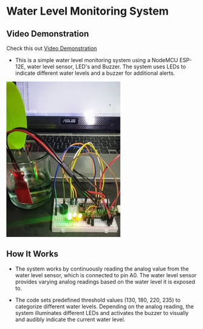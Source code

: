 # Water Level Monitoring System

## Video Demonstration
Check this out [Video Demonstration](https://www.dropbox.com/scl/fi/8knbag176snb00uf8w07s/VID20231107164538.mp4?rlkey=ua5hv7ji5qux2jhsfq3h2pl7u&st=ghrovdqh&dl=0)

- This is a simple water level monitoring system using a NodeMCU ESP-12E, water level sensor, LED's and Buzzer. The system uses LEDs to indicate different water levels and a buzzer for additional alerts.

<img src="p1.jpg" alt="Waterlevelmonitor" width="300">

## How It Works
- The system works by continuously reading the analog value from the water level sensor, which is connected to pin A0. The water level sensor provides varying analog readings based on the water level it is exposed to.

- The code sets predefined threshold values (130, 180, 220, 235) to categorize different water levels. Depending on the analog reading, the system illuminates different LEDs and activates the buzzer to visually and audibly indicate the current water level.

